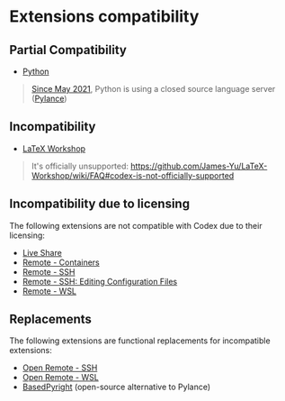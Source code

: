 # Extensions compatibility

## Partial Compatibility

- [Python](https://marketplace.visualstudio.com/items?itemName=ms-python.python)
> [Since May 2021](https://devblogs.microsoft.com/python/python-in-visual-studio-code-may-2021-release/), Python is using a closed source language server ([Pylance](https://marketplace.visualstudio.com/items?itemName=ms-python.vscode-pylance))

## Incompatibility

- [LaTeX Workshop](https://marketplace.visualstudio.com/items?itemName=James-Yu.latex-workshop)
> It's officially unsupported: https://github.com/James-Yu/LaTeX-Workshop/wiki/FAQ#codex-is-not-officially-supported

## Incompatibility due to licensing

The following extensions are not compatible with Codex due to their licensing:

- [Live Share](https://marketplace.visualstudio.com/items?itemName=MS-vsliveshare.vsliveshare)
- [Remote - Containers](https://marketplace.visualstudio.com/items?itemName=ms-vscode-remote.remote-containers)
- [Remote - SSH](https://marketplace.visualstudio.com/items?itemName=ms-vscode-remote.remote-ssh)
- [Remote - SSH: Editing Configuration Files](https://marketplace.visualstudio.com/items?itemName=ms-vscode-remote.remote-ssh-edit)
- [Remote - WSL](https://marketplace.visualstudio.com/items?itemName=ms-vscode-remote.remote-wsl)

## Replacements

The following extensions are functional replacements for incompatible extensions:

- [Open Remote - SSH](https://open-vsx.org/extension/jeanp413/open-remote-ssh)
- [Open Remote - WSL](https://open-vsx.org/extension/jeanp413/open-remote-wsl)
- [BasedPyright](https://open-vsx.org/extension/detachhead/basedpyright) (open-source alternative to Pylance)
